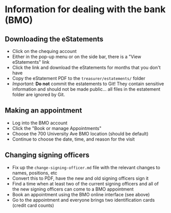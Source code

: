 
# Information for dealing with the bank (BMO)

## Downloading the eStatements

- Click on the chequing account
- Either in the pop-up menu or on the side bar, there is a "View eStatements" link
- Click the link and download the eStatements for months that you don't have
- Copy the eStatement PDF to the `treasurer/estatements/` folder
- *Important:* **Do not** commit the estatements to Git! They contain sensitive 
information and should not be made public... all files in the estatement folder
are ignored by Git.

## Making an appointment

- Log into the BMO account
- Click the "Book or manage Appointments"
- Choose the 700 University Ave BMO location (should be default)
- Continue to choose the date, time, and reason for the visit

## Changing signing officers

- Fix up the `change-signing-officer.md` file with the relevant changes to names,
positions, etc
- Convert this to PDF, have the new and old signing officers sign it
- Find a time when at least two of the current signing officers and all of the new
signing officers can come to a BMO appointment
- Book an appointment using the BMO online interface (see above)
- Go to the appointment and everyone brings two identification cards (credit
card counts)
